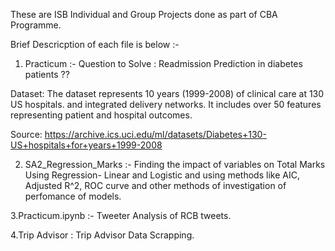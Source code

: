 These are ISB Individual and Group Projects done as part of CBA Programme.

Brief Descricption of each file is below :-

1. Practicum :- Question to Solve : Readmission Prediction in diabetes patients ??

Dataset: The dataset represents 10 years (1999-2008) of clinical care at 130 US hospitals.
and integrated delivery networks. It includes over 50 features representing 
patient and hospital outcomes.

Source: https://archive.ics.uci.edu/ml/datasets/Diabetes+130-US+hospitals+for+years+1999-2008

2. SA2_Regression_Marks :- Finding the impact of variables on Total Marks Using Regression- Linear and Logistic and using methods like AIC, Adjusted R^2, ROC curve and other methods of investigation of perfomance of models.

3.Practicum.ipynb :- Tweeter Analysis of RCB tweets.

4.Trip Advisor : Trip Advisor Data Scrapping.
